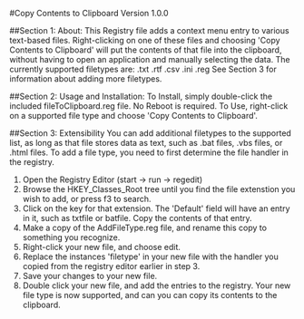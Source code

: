 #Copy Contents to Clipboard Version 1.0.0

##Section 1: About:
This Registry file adds a context menu entry to various text-based files. Right-clicking on one of these files and choosing 'Copy Contents to Clipboard' will put the contents of that file into the clipboard, without having to open an application and manually selecting the data. The currently supported filetypes are:
.txt
.rtf
.csv
.ini
.reg
See Section 3 for information about adding more filetypes.

##Section 2: Usage and Installation:
To Install, simply double-click the included fileToClipboard.reg file. No Reboot is required.
To Use, right-click on a supported file type and choose 'Copy Contents to Clipboard'.

##Section 3: Extensibility
You can add additional filetypes to the supported list, as long as that file stores data as text, such as .bat files, .vbs files, or .html files.
To add a file type, you need to first determine the file handler in the registry.
1) Open the Registry Editor (start -> run -> regedit)
2) Browse the HKEY_Classes_Root tree until you find the file extenstion you wish to add, or press f3 to search.
3) Click on the key for that extension. The 'Default' field will have an entry in it, such as txtfile or batfile. Copy the contents of that entry.
4) Make a copy of the AddFileType.reg file, and rename this copy to something you recognize.
5) Right-click your new file, and choose edit.
6) Replace the instances 'filetype' in your new file with the handler you copied from the registry editor earlier in step 3.
7) Save your changes to your new file.
8) Double click your new file, and add the entries to the registry. Your new file type is now supported, and can you can copy its contents to the clipboard.


